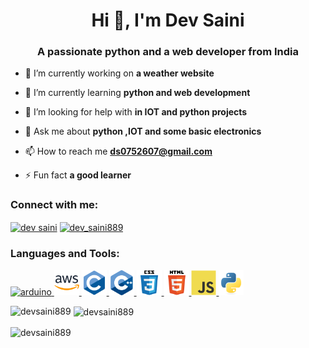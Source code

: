 <h1 align="center">Hi 👋, I'm Dev Saini</h1>
<h3 align="center">A passionate python and a web developer from India</h3>

- 🔭 I’m currently working on **a weather website**

- 🌱 I’m currently learning **python and web development**

- 🤝 I’m looking for help with **in IOT and python projects**

- 💬 Ask me about **python ,IOT and some basic electronics**

- 📫 How to reach me **ds0752607@gmail.com**

- ⚡ Fun fact **a good learner**

<h3 align="left">Connect with me:</h3>
<p align="left">
<a href="https://fb.com/dev saini" target="blank"><img align="center" src="https://raw.githubusercontent.com/rahuldkjain/github-profile-readme-generator/master/src/images/icons/Social/facebook.svg" alt="dev saini" height="30" width="40" /></a>
<a href="https://instagram.com/dev_saini889" target="blank"><img align="center" src="https://raw.githubusercontent.com/rahuldkjain/github-profile-readme-generator/master/src/images/icons/Social/instagram.svg" alt="dev_saini889" height="30" width="40" /></a>
</p>

<h3 align="left">Languages and Tools:</h3>
<p align="left"> <a href="https://www.arduino.cc/" target="_blank" rel="noreferrer"> <img src="https://cdn.worldvectorlogo.com/logos/arduino-1.svg" alt="arduino" width="40" height="40"/> </a> <a href="https://aws.amazon.com" target="_blank" rel="noreferrer"> <img src="https://raw.githubusercontent.com/devicons/devicon/master/icons/amazonwebservices/amazonwebservices-original-wordmark.svg" alt="aws" width="40" height="40"/> </a> <a href="https://www.cprogramming.com/" target="_blank" rel="noreferrer"> <img src="https://raw.githubusercontent.com/devicons/devicon/master/icons/c/c-original.svg" alt="c" width="40" height="40"/> </a> <a href="https://www.w3schools.com/cpp/" target="_blank" rel="noreferrer"> <img src="https://raw.githubusercontent.com/devicons/devicon/master/icons/cplusplus/cplusplus-original.svg" alt="cplusplus" width="40" height="40"/> </a> <a href="https://www.w3schools.com/css/" target="_blank" rel="noreferrer"> <img src="https://raw.githubusercontent.com/devicons/devicon/master/icons/css3/css3-original-wordmark.svg" alt="css3" width="40" height="40"/> </a> <a href="https://www.w3.org/html/" target="_blank" rel="noreferrer"> <img src="https://raw.githubusercontent.com/devicons/devicon/master/icons/html5/html5-original-wordmark.svg" alt="html5" width="40" height="40"/> </a> <a href="https://developer.mozilla.org/en-US/docs/Web/JavaScript" target="_blank" rel="noreferrer"> <img src="https://raw.githubusercontent.com/devicons/devicon/master/icons/javascript/javascript-original.svg" alt="javascript" width="40" height="40"/> </a> <a href="https://www.python.org" target="_blank" rel="noreferrer"> <img src="https://raw.githubusercontent.com/devicons/devicon/master/icons/python/python-original.svg" alt="python" width="40" height="40"/> </a> </p>

<p><img align="left" src="https://github-readme-stats.vercel.app/api/top-langs?username=devsaini889&show_icons=true&locale=en&layout=compact" alt="devsaini889" /></p>

<p>&nbsp;<img align="center" src="https://github-readme-stats.vercel.app/api?username=devsaini889&show_icons=true&locale=en" alt="devsaini889" /></p>

<p><img align="center" src="https://github-readme-streak-stats.herokuapp.com/?user=devsaini889&" alt="devsaini889" /></p>
